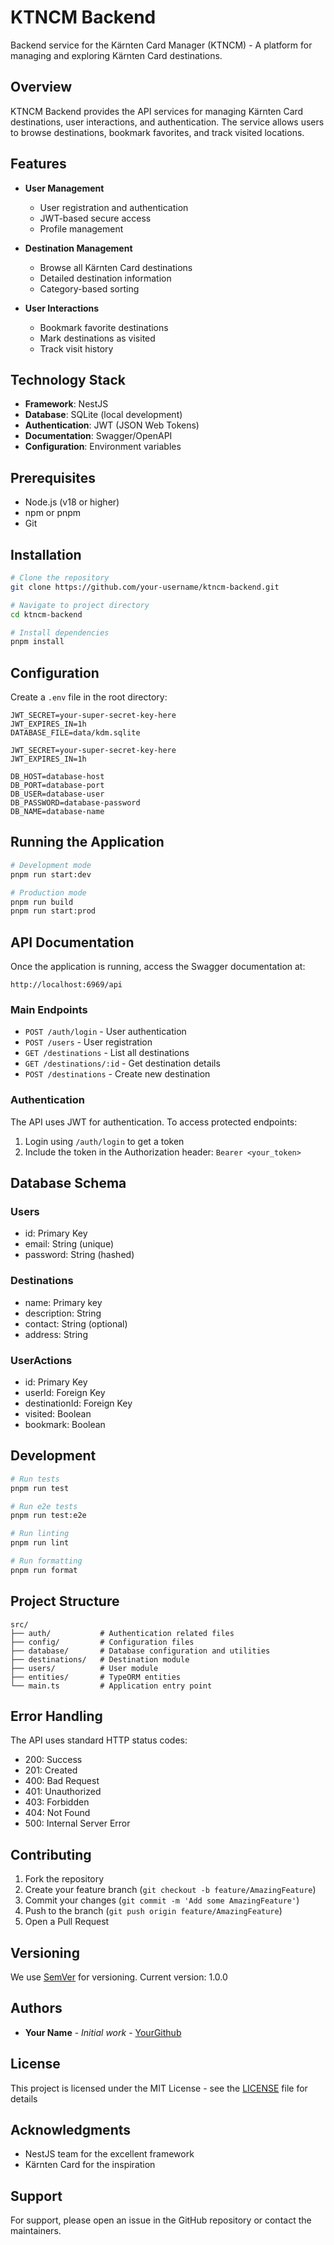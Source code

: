 # KTNCM Backend

Backend service for the Kärnten Card Manager (KTNCM) - A platform for managing and exploring Kärnten Card destinations.

## Overview

KTNCM Backend provides the API services for managing Kärnten Card destinations, user interactions, and authentication. The service allows users to browse destinations, bookmark favorites, and track visited locations.

## Features

- **User Management**
  - User registration and authentication
  - JWT-based secure access
  - Profile management

- **Destination Management**
  - Browse all Kärnten Card destinations
  - Detailed destination information
  - Category-based sorting

- **User Interactions**
  - Bookmark favorite destinations
  - Mark destinations as visited
  - Track visit history

## Technology Stack

- **Framework**: NestJS
- **Database**: SQLite (local development)
- **Authentication**: JWT (JSON Web Tokens)
- **Documentation**: Swagger/OpenAPI
- **Configuration**: Environment variables

## Prerequisites

- Node.js (v18 or higher)
- npm or pnpm
- Git

## Installation

```bash
# Clone the repository
git clone https://github.com/your-username/ktncm-backend.git

# Navigate to project directory
cd ktncm-backend

# Install dependencies
pnpm install
```

## Configuration

Create a `.env` file in the root directory:

```env
JWT_SECRET=your-super-secret-key-here
JWT_EXPIRES_IN=1h
DATABASE_FILE=data/kdm.sqlite

JWT_SECRET=your-super-secret-key-here
JWT_EXPIRES_IN=1h

DB_HOST=database-host
DB_PORT=database-port
DB_USER=database-user
DB_PASSWORD=database-password
DB_NAME=database-name
```

## Running the Application

```bash
# Development mode
pnpm run start:dev

# Production mode
pnpm run build
pnpm run start:prod
```

## API Documentation

Once the application is running, access the Swagger documentation at:
```
http://localhost:6969/api
```

### Main Endpoints

- `POST /auth/login` - User authentication
- `POST /users` - User registration
- `GET /destinations` - List all destinations
- `GET /destinations/:id` - Get destination details
- `POST /destinations` - Create new destination

### Authentication

The API uses JWT for authentication. To access protected endpoints:
1. Login using `/auth/login` to get a token
2. Include the token in the Authorization header: `Bearer <your_token>`

## Database Schema

### Users
- id: Primary Key
- email: String (unique)
- password: String (hashed)

### Destinations
- name: Primary key
- description: String
- contact: String (optional)
- address: String

### UserActions
- id: Primary Key
- userId: Foreign Key
- destinationId: Foreign Key
- visited: Boolean
- bookmark: Boolean

## Development

```bash
# Run tests
pnpm run test

# Run e2e tests
pnpm run test:e2e

# Run linting
pnpm run lint

# Run formatting
pnpm run format
```

## Project Structure

```
src/
├── auth/           # Authentication related files
├── config/         # Configuration files
├── database/       # Database configuration and utilities
├── destinations/   # Destination module
├── users/          # User module
├── entities/       # TypeORM entities
└── main.ts         # Application entry point
```

## Error Handling

The API uses standard HTTP status codes:
- 200: Success
- 201: Created
- 400: Bad Request
- 401: Unauthorized
- 403: Forbidden
- 404: Not Found
- 500: Internal Server Error

## Contributing

1. Fork the repository
2. Create your feature branch (`git checkout -b feature/AmazingFeature`)
3. Commit your changes (`git commit -m 'Add some AmazingFeature'`)
4. Push to the branch (`git push origin feature/AmazingFeature`)
5. Open a Pull Request

## Versioning

We use [SemVer](http://semver.org/) for versioning. Current version: 1.0.0

## Authors

* **Your Name** - *Initial work* - [YourGithub](https://github.com/yourusername)

## License

This project is licensed under the MIT License - see the [LICENSE](LICENSE) file for details

## Acknowledgments

* NestJS team for the excellent framework
* Kärnten Card for the inspiration

## Support

For support, please open an issue in the GitHub repository or contact the maintainers.

